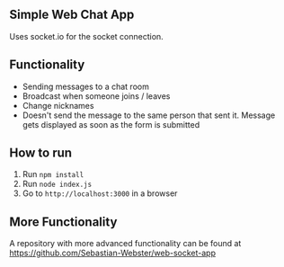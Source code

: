 ## Simple Web Chat App
Uses socket.io for the socket connection.

## Functionality
- Sending messages to a chat room
- Broadcast when someone joins / leaves
- Change nicknames
- Doesn't send the message to the same person that sent it. Message gets displayed as soon as the form is submitted

## How to run
1. Run ```npm install```
2. Run ```node index.js```
3. Go to ```http://localhost:3000``` in a browser

## More Functionality
A repository with more advanced functionality can be found at https://github.com/Sebastian-Webster/web-socket-app